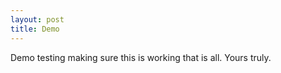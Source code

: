 ```yaml
---
layout: post
title: Demo
---
```


Demo testing making sure this is working that is all. Yours truly.
